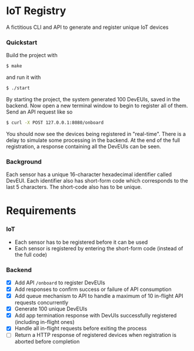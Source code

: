 # IoT Registry
A fictitious CLI and API to generate and register unique IoT devices 

### Quickstart
Build the project with

```bash
$ make 
```

and run it with

```bash
$ ./start
```

By starting the project, the system generated 100 DevEUIs, saved in the backend. Now open a new terminal window to begin to register all of them. Send an API request like so

```bash
$ curl -X POST 127.0.0.1:8080/onboard
```

You should now see the devices being registered in "real-time". There is a delay to simulate some processing in the backend. At the end of the full registration, a response containing all the DevEUIs can be seen.

### Background

Each sensor has a unique 16-character hexadecimal identifier called DevEUI. Each identifier also has short-form code which corresponds to the last 5 characters. The short-code also has to be unique.

# Requirements

### IoT
- Each sensor has to be registered before it can be used
- Each sensor is registered by entering the short-form code (instead of the full code)

### Backend
- [x] Add API `/onboard` to register DevEUIs
- [x] Add responses to confirm success or failure of API consumption
- [x] Add queue mechanism to API to handle a maximum of 10 in-flight API requests concurrently
- [x] Generate 100 unique DevEUIs
- [x] Add app termination response with DevUIs successfully registered (including in-flight ones)
- [x] Handle all in-flight requests before exiting the process
- [ ] Return a HTTP response of registered devices when registration is aborted before completion
